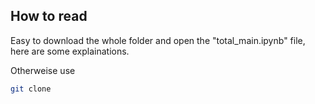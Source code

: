 ## How to read
Easy to download the whole folder and open the "total_main.ipynb" file, here are some explainations.

Otherweise use 

```bash
git clone
```
